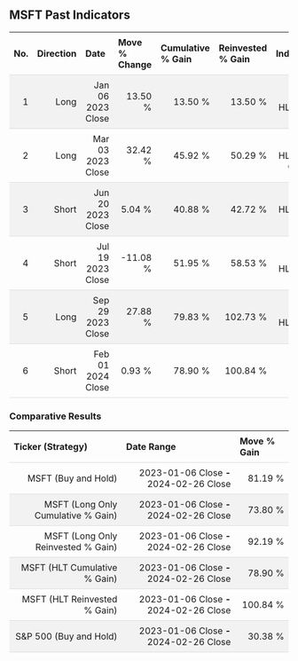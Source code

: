 
<style>
.hits {
            border-collapse: collapse;
            width: 100%;
        }
        .hits th, td {
            padding: 8px;
            border-bottom: 1px solid #ddd;
        }
        
        .hits td {text-align: right;}
        .hits th {text-align: left;}
        
        .hits tr:nth-child(even) {
            background-color: #f2f2f2;
        }
        
        .chartCol {
            width: 50%;
            float: left;
            padding: 20px;
        }  
</style>
    
<br>

## MSFT Past Indicators

<table class="hits">
    <tr>
        <th>No.</th>
        <th>Direction</th>
        <th>Date</th>
        <th>Move % Change</th>
        <th>Cumulative % Gain</th>
        <th>Reinvested % Gain</th>
        <th>Indicator</th>
      </tr>
    <tr>
        <td>1</td>
        <td>Long</td>
        <td>Jan 06 2023 Close</td>
        <td>13.50 %</td>
        <td>13.50 %</td>
        <td>13.50 %</td>
        <td>Long HLT 510</td>
    </tr>
    <tr>
        <td>2</td>
        <td>Long</td>
        <td>Mar 03 2023 Close</td>
        <td>32.42 %</td>
        <td>45.92 %</td>
        <td>50.29 %</td>
        <td>Long HLT 510 GOOG</td>
    </tr>
    <tr>
        <td>3</td>
        <td>Short</td>
        <td>Jun 20 2023 Close</td>
        <td>5.04 %</td>
        <td>40.88 %</td>
        <td>42.72 %</td>
        <td>Short HLT 513 AAPL</td>
    </tr>
    <tr>
        <td>4</td>
        <td>Short</td>
        <td>Jul 19 2023 Close</td>
        <td>-11.08 %</td>
        <td>51.95 %</td>
        <td>58.53 %</td>
        <td>Short HLT 555</td>
    </tr>
    <tr>
        <td>5</td>
        <td>Long</td>
        <td>Sep 29 2023 Close</td>
        <td>27.88 %</td>
        <td>79.83 %</td>
        <td>102.73 %</td>
        <td>Long HLT 508</td>
    </tr>
    <tr>
        <td>6</td>
        <td>Short</td>
        <td>Feb 01 2024 Close</td>
        <td>0.93 %</td>
        <td>78.90 %</td>
        <td>100.84 %</td>
        <td>Short HLT 5305</td>
    </tr>
    
</table>

### Comparative Results

<table class="hits">
    <thead>
        <th>Ticker (Strategy)</th>
        <th>Date Range</th>
        <th>Move % Gain</th>
    </thead>
    <tbody>
        <tr>
            <td>MSFT (Buy and Hold)</td>
            <td>2023-01-06 Close <b>-</b> 2024-02-26 Close</td>
            <td>81.19 %</td>
        </tr>
        <tr>
            <td>MSFT (Long Only Cumulative % Gain)</td>
            <td>2023-01-06 Close <b>-</b> 2024-02-26 Close</td>
            <td>73.80 %</td>
        </tr>
        <tr>
            <td>MSFT (Long Only Reinvested % Gain)</td>
            <td>2023-01-06 Close <b>-</b> 2024-02-26 Close</td>
            <td>92.19 %</td>
        </tr>
        <tr>
            <td>MSFT (HLT Cumulative % Gain)</td>
            <td>2023-01-06 Close <b>-</b> 2024-02-26 Close</td>
            <td>78.90 %</td>
        </tr>
        <tr>
            <td>MSFT (HLT Reinvested % Gain)</td>
            <td>2023-01-06 Close <b>-</b> 2024-02-26 Close</td>
            <td>100.84 %</td>
        </tr>
        <tr>
            <td>S&P 500 (Buy and Hold)</td>
            <td>2023-01-06 Close <b>-</b> 2024-02-26 Close</td>
            <td>30.38 %</td>
        </tr>
    </tbody>
</table>
<br>
<br>